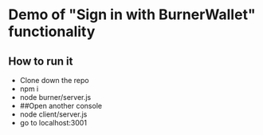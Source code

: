 # Demo of "Sign in with BurnerWallet" functionality

## How to run it
- Clone down the repo
- npm i
- node burner/server.js
- ##Open another console
- node client/server.js
- go to localhost:3001
